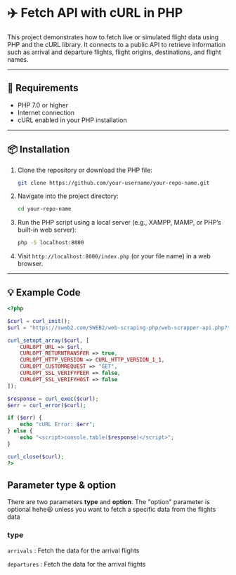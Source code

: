 # ✈️ Fetch API with cURL in PHP

This project demonstrates how to fetch live or simulated flight data using PHP and the cURL library. It connects to a public API to retrieve information such as arrival and departure flights, flight origins, destinations, and flight names.

---

## 🧰 Requirements

- PHP 7.0 or higher  
- Internet connection  
- cURL enabled in your PHP installation  

---

## 📦 Installation

1. Clone the repository or download the PHP file:

    ```bash
    git clone https://github.com/your-username/your-repo-name.git
    ```

2. Navigate into the project directory:

    ```bash
    cd your-repo-name
    ```

3. Run the PHP script using a local server (e.g., XAMPP, MAMP, or PHP’s built-in web server):

    ```bash
    php -S localhost:8000
    ```

4. Visit `http://localhost:8000/index.php` (or your file name) in a web browser.

---

## 💡 Example Code

```php
<?php

$curl = curl_init();
$url = "https://sweb2.com/SWEB2/web-scraping-php/web-scrapper-api.php?type=arrivals";

curl_setopt_array($curl, [
    CURLOPT_URL => $url,  
    CURLOPT_RETURNTRANSFER => true,
    CURLOPT_HTTP_VERSION => CURL_HTTP_VERSION_1_1,
    CURLOPT_CUSTOMREQUEST => "GET",
    CURLOPT_SSL_VERIFYPEER => false,
    CURLOPT_SSL_VERIFYHOST => false
]);

$response = curl_exec($curl);
$err = curl_error($curl);

if ($err) {
    echo "cURL Error: $err";
} else {
    echo "<script>console.table($response)</script>";
}

curl_close($curl);
?>
```
## Parameter type & option

There are two parameters **type** and **option**. The "option" parameter is optional hehe😆 unless you want to fetch a 
specific data from the flights data 

### type 
`arrivals` : Fetch the data for the arrival flights

`departures` : Fetch the data for the arrival flights
